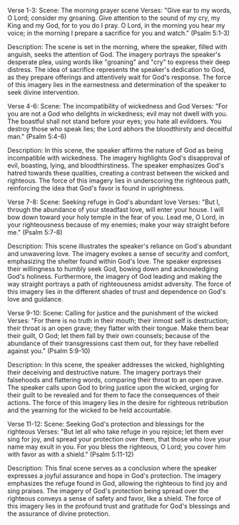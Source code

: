 Verse 1-3: 
Scene: The morning prayer scene
Verses: "Give ear to my words, O Lord; consider my groaning. Give attention to the sound of my cry, my King and my God, for to you do I pray. O Lord, in the morning you hear my voice; in the morning I prepare a sacrifice for you and watch." (Psalm 5:1-3)

Description: The scene is set in the morning, where the speaker, filled with anguish, seeks the attention of God. The imagery portrays the speaker's desperate plea, using words like "groaning" and "cry" to express their deep distress. The idea of sacrifice represents the speaker's dedication to God, as they prepare offerings and attentively wait for God's response. The force of this imagery lies in the earnestness and determination of the speaker to seek divine intervention.

Verse 4-6: 
Scene: The incompatibility of wickedness and God
Verses: "For you are not a God who delights in wickedness; evil may not dwell with you. The boastful shall not stand before your eyes; you hate all evildoers. You destroy those who speak lies; the Lord abhors the bloodthirsty and deceitful man." (Psalm 5:4-6)

Description: In this scene, the speaker affirms the nature of God as being incompatible with wickedness. The imagery highlights God's disapproval of evil, boasting, lying, and bloodthirstiness. The speaker emphasizes God's hatred towards these qualities, creating a contrast between the wicked and righteous. The force of this imagery lies in underscoring the righteous path, reinforcing the idea that God's favor is found in uprightness.

Verse 7-8: 
Scene: Seeking refuge in God's abundant love
Verses: "But I, through the abundance of your steadfast love, will enter your house. I will bow down toward your holy temple in the fear of you. Lead me, O Lord, in your righteousness because of my enemies; make your way straight before me." (Psalm 5:7-8)

Description: This scene illustrates the speaker's reliance on God's abundant and unwavering love. The imagery evokes a sense of security and comfort, emphasizing the shelter found within God's love. The speaker expresses their willingness to humbly seek God, bowing down and acknowledging God's holiness. Furthermore, the imagery of God leading and making the way straight portrays a path of righteousness amidst adversity. The force of this imagery lies in the different shades of trust and dependence on God's love and guidance.

Verse 9-10:
Scene: Calling for justice and the punishment of the wicked
Verses: "For there is no truth in their mouth; their inmost self is destruction; their throat is an open grave; they flatter with their tongue. Make them bear their guilt, O God; let them fall by their own counsels; because of the abundance of their transgressions cast them out, for they have rebelled against you." (Psalm 5:9-10)

Description: In this scene, the speaker addresses the wicked, highlighting their deceiving and destructive nature. The imagery portrays their falsehoods and flattering words, comparing their throat to an open grave. The speaker calls upon God to bring justice upon the wicked, urging for their guilt to be revealed and for them to face the consequences of their actions. The force of this imagery lies in the desire for righteous retribution and the yearning for the wicked to be held accountable.

Verse 11-12:
Scene: Seeking God's protection and blessings for the righteous
Verses: "But let all who take refuge in you rejoice; let them ever sing for joy, and spread your protection over them, that those who love your name may exult in you. For you bless the righteous, O Lord; you cover him with favor as with a shield." (Psalm 5:11-12)

Description: This final scene serves as a conclusion where the speaker expresses a joyful assurance and hope in God's protection. The imagery emphasizes the refuge found in God, allowing the righteous to find joy and sing praises. The imagery of God's protection being spread over the righteous conveys a sense of safety and favor, like a shield. The force of this imagery lies in the profound trust and gratitude for God's blessings and the assurance of divine protection.